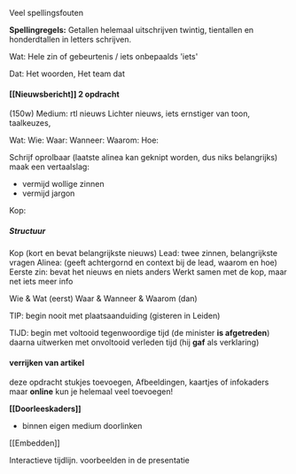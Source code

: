 Veel spellingsfouten

**Spellingregels:**
Getallen helemaal uitschrijven twintig, tientallen en honderdtallen in letters schrijven.

Wat:
Hele zin of gebeurtenis / iets onbepaalds 'iets'

Dat:
Het woorden, Het team dat


#### [[Nieuwsbericht]] 2 opdracht
(150w)
Medium: rtl nieuws
Lichter nieuws, iets ernstiger van toon, taalkeuzes,

Wat:
Wie:
Waar:
Wanneer:
Waarom:
Hoe:

Schrijf oprolbaar (laatste alinea kan geknipt worden, dus niks belangrijks)
maak een vertaalslag:
- vermijd wollige zinnen
- vermijd jargon

Kop: 
##### Structuur
Kop (kort en bevat belangrijkste nieuws)
Lead: twee zinnen, belangrijkste vragen
Alinea: (geeft achtergornd en context bij de lead, waarom en hoe)
Eerste zin: bevat het nieuws en niets anders
	Werkt samen met de kop, maar net iets meer info

Wie & Wat (eerst)
Waar & Wanneer & Waarom (dan)

TIP: begin nooit met plaatsaanduiding (gisteren in Leiden)

TIJD: begin met voltooid tegenwoordige tijd (de minister **is afgetreden**)
	daarna uitwerken met onvoltooid verleden tijd (hij **gaf** als verklaring)


#### verrijken van artikel
deze opdracht stukjes toevoegen,
Afbeeldingen, kaartjes of infokaders
maar **online** kun je helemaal veel toevoegen!

**[[Doorleeskaders]]**
- binnen eigen medium doorlinken

[[Embedden]]

Interactieve tijdlijn. voorbeelden in de presentatie





